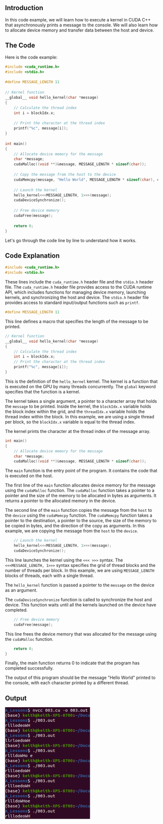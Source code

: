 ## Introduction

In this code example, we will learn how to execute a kernel in CUDA C++ that asynchronously prints a message to the console. We will also learn how to allocate device memory and transfer data between the host and device.

## The Code

Here is the code example:

```cpp
#include <cuda_runtime.h>
#include <stdio.h>

#define MESSAGE_LENGTH 11

// Kernel function
__global__ void hello_kernel(char *message)
{
    // Calculate the thread index
    int i = blockIdx.x;

    // Print the character at the thread index
    printf("%c", message[i]);
}

int main()
{
    // Allocate device memory for the message
    char *message;
    cudaMalloc((void **)&message, MESSAGE_LENGTH * sizeof(char));

    // Copy the message from the host to the device
    cudaMemcpy(message, "Hello World", MESSAGE_LENGTH * sizeof(char), cudaMemcpyHostToDevice);

    // Launch the kernel
    hello_kernel<<<MESSAGE_LENGTH, 1>>>(message);
    cudaDeviceSynchronize();

    // Free device memory
    cudaFree(message);

    return 0;
}
```

Let's go through the code line by line to understand how it works.

## Code Explanation

```cpp
#include <cuda_runtime.h>
#include <stdio.h>
```

These lines include the `cuda_runtime.h` header file and the `stdio.h` header file. The `cuda_runtime.h` header file provides access to the CUDA runtime API, which includes functions for managing device memory, launching kernels, and synchronizing the host and device. The `stdio.h` header file provides access to standard input/output functions such as `printf`.

```cpp
#define MESSAGE_LENGTH 11
```

This line defines a macro that specifies the length of the message to be printed.

```cpp
// Kernel function
__global__ void hello_kernel(char *message)
{
    // Calculate the thread index
    int i = blockIdx.x;
    // Print the character at the thread index
    printf("%c", message[i]);
}
```

This is the definition of the `hello_kernel` kernel. The kernel is a function that is executed on the GPU by many threads concurrently. The `global` keyword specifies that the function is a kernel.

The kernel takes a single argument, a pointer to a character array that holds the `message` to be printed. Inside the kernel, the `blockIdx.x` variable holds the block index within the grid, and the `threadIdx.x` variable holds the thread index within the block. In this example, we are using a single thread per block, so the `blockIdx.x` variable is equal to the thread index.

The kernel prints the character at the thread index of the message array.

```cpp
int main()
{
    // Allocate device memory for the message
    char *message;
    cudaMalloc((void **)&message, MESSAGE_LENGTH * sizeof(char));
```

The `main` function is the entry point of the program. It contains the code that is executed on the host.

The first line of the `main` function allocates device memory for the message using the `cudaMalloc` function. The `cudaMalloc` function takes a pointer to a pointer and the size of the memory to be allocated in bytes as arguments. It returns a pointer to the allocated memory in the device.

The second line of the `main` function copies the message from the `host` to the `device` using the `cudaMemcpy` function. The `cudaMemcpy` function takes a pointer to the destination, a pointer to the source, the size of the memory to be copied in bytes, and the direction of the copy as arguments. In this example, we are copying the message from the `host` to the `device`.

```cpp
    // Launch the kernel
    hello_kernel<<<MESSAGE_LENGTH, 1>>>(message);
    cudaDeviceSynchronize();
```

This line launches the kernel using the `<<< >>>` syntax. The `<<<MESSAGE_LENGTH, 1>>>` syntax specifies the grid of thread blocks and the number of threads per block. In this example, we are using `MESSAGE_LENGTH` blocks of threads, each with a single thread.

The `hello_kernel` function is passed a pointer to the `message` on the device as an argument.

The `cudaDeviceSynchronize` function is called to synchronize the host and device. This function waits until all the kernels launched on the device have completed.

```cpp
    // Free device memory
    cudaFree(message);
```

This line frees the device memory that was allocated for the message using the `cudaMalloc` function.

```cpp
    return 0;
}
```

Finally, the main function returns 0 to indicate that the program has completed successfully.

The output of this program should be the message "Hello World" printed to the console, with each character printed by a different thread.

## Output

<img alt="OpenAI ChatGPT CUDA Lesson Hello World Result" width="280px" src="https://github.com/Kinvert/Machine-Learning/blob/master/CUDA/ChatGPT-CUDA_Lessons/003-Hello-World-Async/ChatGPT-CUDA-Lesson-003-Output.png" />
